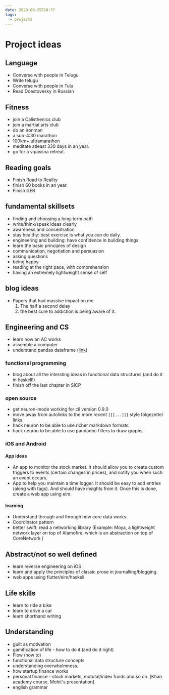```yaml
---
date: 2020-09-25T18:37
tags: 
  - projects
---
```


# Project ideas


## Language

- Converse with people in Telugu
- Write telugu
- Converse with people in Tulu
- Read Doestovesky in Russian


## Fitness

- join a Calisthenics club
- join a martial arts club
- do an ironman
- a sub-4:30 marathon
- 100km+ ultramarathon
- meditate atleast 330 days in an year.
- go for a vipassna retreat.


## Reading goals

- Finish Road to Reality
- finish 60 books in an year.
- Finish GEB

## fundamental skillsets

- finding and choosing a long-term path
- write/think/speak ideas clearly
- awareness and concentration
- stay healthy: best exercise is what you can do daily.
- engineering and building: have confidence in building things
- learn the basic principles of design
- communication, negotiation and persuasion
- asking questions
- being happy
- reading at the right pace, with comprehension
- having an extremely lightweight sense of self

## blog ideas
- Papers that had massive impact on me 
  1. The half a second delay
  2. the best cure to addiction is being aware of it.


## Engineering and CS

- learn how an AC works
- assemble a computer
- understand pandas dataframe ([link](https://www.tutorialspoint.com/python_pandas/python_pandas_introduction_to_data_structures.htm))

### functional programming
- blog about all the intersting ideas in functional data structures (and do it in haskell!)
- finish off the last chapter in SICP

### open source
- get neuron-mode working for cli version 0.9.0
- move away from autolinks to the more recent `[[[...]]]` style folgezettel links.
- hack neuron to be able to use richer markdown formats.
- hack neuron to be able to use pandadoc filters to draw graphs 


### iOS and Android

#### App ideas
- An app to monitor the stock market. It should allow you to create custom triggers to events (certain changes in prices), and notify you when such an event occurs.
- App to help you maintain a time logger. It should be easy to add entries (along with tags). And should have insights from it. Once this is done, create a web app using elm.

#### learning

- Understand through and through how core data works.
- Coordinator pattern
- better swift: read a networking library (Example: Moya, a lightweight network layer on top of Alamofire, which is an abstraction on top of CoreNetwork )

## Abstract/not so well defined

- learn reverse engineering on iOS
- learn and apply the principles of classic prose in journalling/blogging.
- web apps using flutter/elm/haskell

## Life skills

- learn to ride a bike
- learn to drive a car
- learn shorthand writing



## Understanding

- guilt as motivation
- gamification of life - how to do it (and do it right)
- Flow (how to)
- functional data structure concepts
- understanding overwhelmness.
- how startup finance works
- personal finance - stock markets, mututal/index funds and so on. [Khan academy course, Mohit's presentation]
- english grammar
